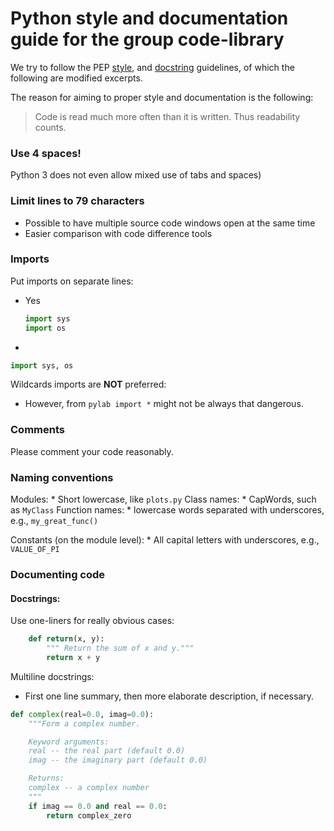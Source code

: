 # Python style and documentation guide for the group code-library

We try to follow the PEP [style](http://legacy.python.org/dev/peps/pep-0008/), 
and [docstring](http://legacy.python.org/dev/peps/pep-0257/) guidelines, of which the following are modified excerpts.

The reason for aiming to proper style and documentation is the following:

> Code is read much more often than it is written.
> Thus readability counts.


### Use 4 spaces!
Python 3 does not even allow mixed use of tabs and spaces)

### Limit lines to 79 characters
* Possible to have multiple source code windows open at the same time
* Easier comparison with code difference tools


### Imports
Put imports on separate lines:

* Yes

	```python
	import sys
	import os
	```

* 

```python
import sys, os
```

Wildcards imports are **NOT** preferred:
* However, from `pylab import *` might not be always that dangerous.


### Comments
Please comment your code reasonably.

### Naming conventions
Modules:
	* Short lowercase, like `plots.py`
Class names:
	* CapWords, such as `MyClass`
Function names:
	* lowercase words separated with underscores, e.g., `my_great_func()`

Constants (on the module level):
	* All capital letters with underscores, e.g., `VALUE_OF_PI`

### Documenting code

#### Docstrings:

Use one-liners for really obvious cases:

```python
	def return(x, y):
		""" Return the sum of x and y."""
		return x + y
```

Multiline docstrings:
* First one line summary, then more elaborate description, if necessary.

```python
def complex(real=0.0, imag=0.0):
    """Form a complex number.

    Keyword arguments:
    real -- the real part (default 0.0)
    imag -- the imaginary part (default 0.0)

    Returns:
    complex -- a complex number
    """
    if imag == 0.0 and real == 0.0:
        return complex_zero
```
